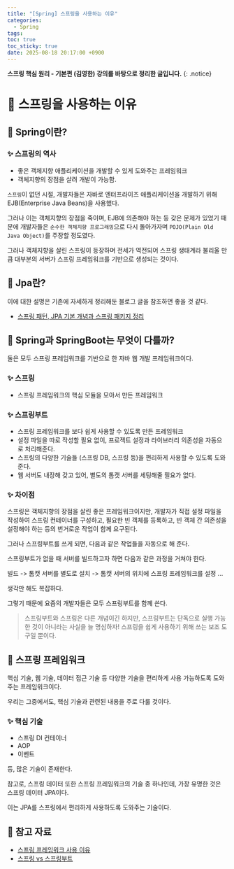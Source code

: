 ```yaml
---
title: "[Spring] 스프링을 사용하는 이유"
categories:
  - Spring
tags:
toc: true
toc_sticky: true
date: 2025-08-18 20:17:00 +0900
---
```


<strong>스프링 핵심 원리 - 기본편 (김영한) 강의를 바탕으로 정리한 글입니다.</strong>
{: .notice}

# 📌 스프링을 사용하는 이유

## 🫧 Spring이란?

### ✨ 스프링의 역사

- 좋은 객체지향 애플리케이션을 개발할 수 있게 도와주는 프레임워크
- 객체지향의 장점을 살려 개발이 가능함.

`스프링`이 없던 시절, 개발자들은 자바로 엔터프라이즈 애플리케이션을 개발하기 위해 EJB(Enterprise Java Beans)을 사용했다.

그러나 이는 객체지향의 장점을 죽이며, EJB에 의존해야 하는 등 갖은 문제가 있었기 때문에 개발자들은 `순수한 객체지향 프로그래밍`으로 다시 돌아가자며 `POJO(Plain Old Java Object)`를 주장할 정도였다.

그러나 객체지향을 살린 스프링이 등장하며 전세가 역전되어 스프링 생태계라 불리울 만큼 대부분의 서버가 스프링 프레임워크를 기반으로 생성되는 것이다.

## 🫧 Jpa란?

이에 대한 설명은 기존에 자세하게 정리해둔 블로그 글을 참조하면 좋을 것 같다.

- [스프링 패턴, JPA 기본 개념과 스프링 패키지 정리](https://ajeong7038.tistory.com/20)

## 🫧 Spring과 SpringBoot는 무엇이 다를까?

둘은 모두 스프링 프레임워크를 기반으로 한 자바 웹 개발 프레임워크이다.

### ✨ 스프링
- 스프링 프레임워크의 핵심 모듈을 모아서 만든 프레임워크

### ✨ 스프링부트
- 스프링 프레임워크를 보다 쉽게 사용할 수 있도록 만든 프레임워크
- 설정 파일을 따로 작성할 필요 없이, 프로젝트 설정과 라이브러리 의존성을 자동으로 처리해준다.
- 스프링의 다양한 기술들 (스프링 DB, 스프링 등)을 편리하게 사용할 수 있도록 도와준다.
- 웹 서버도 내장해 갖고 있어, 별도의 톰캣 서버를 세팅해줄 필요가 없다.

### ✨ 차이점

스프링은 객체지향의 장점을 살린 좋은 프레임워크이지만, 개발자가 직접 설정 파일을 작성하여 스프링 컨테이너를 구성하고, 필요한 빈 객체를 등록하고, 빈 객체 간 의존성을 설정해야 하는 등의 번거로운 작업이 함께 요구된다.

그러나 스프링부트를 쓰게 되면, 다음과 같은 작업들을 자동으로 해 준다.

스프링부트가 없을 때 서버를 빌드하고자 하면 다음과 같은 과정을 거쳐야 한다.

빌드 -> 톰캣 서버를 별도로 설치 -> 톰캣 서버의 위치에 스프링 프레임워크를 설정 ...

생각만 해도 복잡하다.

그렇기 때문에 요즘의 개발자들은 모두 스프링부트를 함께 쓴다.

> 스프링부트와 스프링은 다른 개념이긴 하지만, 스프링부트는 단독으로 실행 가능한 것이 아니라는 사실을 늘 명심하자! 스프링을 쉽게 사용하기 위해 쓰는 보조 도구일 뿐이다.


## 🫧 스프링 프레임워크

핵심 기술, 웹 기술, 데이터 접근 기술 등 다양한 기술을 편리하게 사용 가능하도록 도와주는 프레임워크이다.

우리는 그중에서도, 핵심 기술과 관련된 내용을 주로 다룰 것이다.

### ✨ 핵심 기술
- 스프링 DI 컨테이너
- AOP
- 이벤트

등, 많은 기술이 존재한다.

참고로, 스프링 데이터 또한 스프링 프레임워크의 기술 중 하나인데, 가장 유명한 것은 스프링 데이터 JPA이다.

이는 JPA를 스프링에서 편리하게 사용하도록 도와주는 기술이다.


## 🫧 참고 자료
- [스프링 프레임워크 사용 이유](https://velog.io/@outstandingboy/Spring-%EC%99%9C-%EC%8A%A4%ED%94%84%EB%A7%81-%ED%94%84%EB%A0%88%EC%9E%84%EC%9B%8C%ED%81%AC%EB%A5%BC-%EC%82%AC%EC%9A%A9%ED%95%A0%EA%B9%8C-Spring-vs-EJB-JavaEE)
- [스프링 vs 스프링부트](https://www.inflearn.com/blogs/3315?srsltid=AfmBOopyg1iKPLLqMkcdhXbv_k_1pReZalZV9ziXhYXAzUntvD6NBwrY)